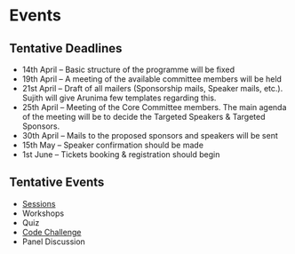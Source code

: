 # Events

## Tentative Deadlines

* 14th April – Basic structure of the programme will be fixed
* 19th April – A meeting of the available committee members will be held
* 21st April – Draft of all mailers (Sponsorship mails, Speaker mails, etc.). Sujith will give Arunima few templates regarding this.
* 25th April – Meeting of the Core Committee members. The main agenda of the meeting will be to decide the Targeted Speakers & Targeted Sponsors.
* 30th April – Mails to the proposed sponsors and speakers will be sent
* 15th May – Speaker confirmation should be made
* 1st June – Tickets booking & registration should begin


## Tentative Events

* [Sessions][Sessions]
* Workshops
* Quiz
* [Code Challenge][CodeChallenge]
* Panel Discussion



[Sessions]: https://github.com/fayausa/faya-port-80/events/sessions.md
[CodeChallenge]: https://github.com/fayausa/faya-port-80/events/code-challenge.md